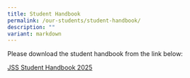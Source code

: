 ```yaml
---
title: Student Handbook
permalink: /our-students/student-handbook/
description: ""
variant: markdown
---
```

Please download the student handbook from the link below:  

[JSS Student Handbook 2025](/files/Student_Handbook___25_Feb_Updated.pdf)